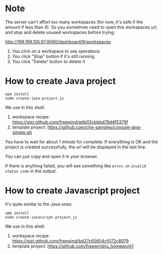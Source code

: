 Note
====

The server can't affort too many workspaces (for now, it's safe if the amount if less than 4). So you sometimes need to open this workspaces url, and stop and delete unused workspaces before trying:

<http://198.199.105.97:8080/dashboard/#/workspaces>

1. You click on a workspace to see operations
2. You click "Stop" button if it's still running
3. You click "Delete" button to delete it

How to create Java project
==========================

```
npm install
node create-java-project.js
```

We use in this shell:

1. workspace recipe: <https://gist.github.com/freewind/adb03cbbbd78d4f5379f>
2. template project: <https://github.com/che-samples/console-java-simple.git>

You have to wait for about 1 minute for complete. If everything is OK and the project is created successfully, the url will be displayed in the last line.

You can just copy and open it in your browser.

If there is anything failed, you will see something like `error`, or `invalid status code` in the output.

How to create Javascript project
================================

It's quite similar to the Java ones:

```
npm install
node create-javascript-project.js
```

We use in this shell:

1. workspace recipe: <https://gist.github.com/freewind/bd27c65604cf072c8979>
2. template project: <https://github.com/freewind/js_homework1>
